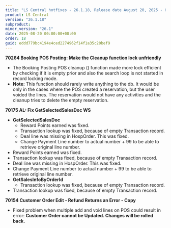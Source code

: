 ```yaml
---
title: "LS Central hotfixes - 26.1.18, Release date August 20, 2025 - Hotfixes"
product: LS Central
version: "26.1.18"
subproduct: 
minor_version: "26.1"
date: 2025-08-20 00:00:00+00:00
order: 18
guid: eddd779bc4194e4ced2274962f14f1a35c20bef9
---
```


<strong>70264 Booking POS Posting: Make the Cleanup function lock unfriendly</strong>
<ul><li>The Booking Posting POS cleanup () function made more lock efficient by checking if it is empty prior and also the search loop is not started in record locking mode.</li><li><b>Note:</b> This function should rarely write anything to the db.  It would be only in the cases where the POS created a reservation, but the user voided the lines. The reservation would not have any activities and the cleanup tries to delete the empty reservation.</li></ul>
<strong>70175 AL: Fix GetSelectedSalesDoc WS</strong>
<ul><li><b>GetSelectedSalesDoc</b>
<ul>
<li>Reward Points earned was fixed.</li>
<li>Transaction lookup was fixed, because of empty Transaction record.</li>
<li>Deal line was missing in HospOrder. This was fixed. </li>
<li>Change Payment Line number to actual number + 99 to be able to retrieve original line number.</li>
</ul>
</li><li>Reward Points earned was fixed.</li><li>Transaction lookup was fixed, because of empty Transaction record.</li><li>Deal line was missing in HospOrder. This was fixed. </li><li>Change Payment Line number to actual number + 99 to be able to retrieve original line number.</li><li><b>GetSalesInfoByOrderId</b>
<ul>
<li>Transaction lookup was fixed, because of empty Transaction record.</li>
</ul>
</li><li>Transaction lookup was fixed, because of empty Transaction record.</li></ul>
<strong>70154 Customer Order Edit - Refund Returns an Error - Copy</strong>
<ul><li>Fixed problem when multiple add and void lines on POS could result in error: <b>Customer Order cannot be Updated. Changes will be rolled back.</b></li></ul>
